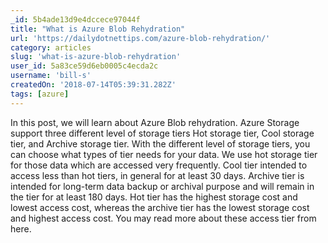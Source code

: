 ```yaml
---
_id: 5b4ade13d9e4dccece97044f
title: "What is Azure Blob Rehydration"
url: 'https://dailydotnettips.com/azure-blob-rehydration/'
category: articles
slug: 'what-is-azure-blob-rehydration'
user_id: 5a83ce59d6eb0005c4ecda2c
username: 'bill-s'
createdOn: '2018-07-14T05:39:31.282Z'
tags: [azure]
---
```


In this post, we will learn about Azure Blob rehydration. Azure Storage support three different level of storage tiers Hot storage tier, Cool storage tier, and Archive storage tier.  With the different level of storage tiers, you can choose what types of tier needs for your data.  We use hot storage tier for those data which are accessed very frequently. Cool tier intended to access less than hot tiers, in general for at least 30 days. Archive tier is intended for long-term data backup or archival purpose and will remain in the tier for at least 180 days.  Hot tier has the highest storage cost and lowest access cost, whereas the archive tier has the lowest storage cost and highest access cost. You may read more about these access tier from here.



